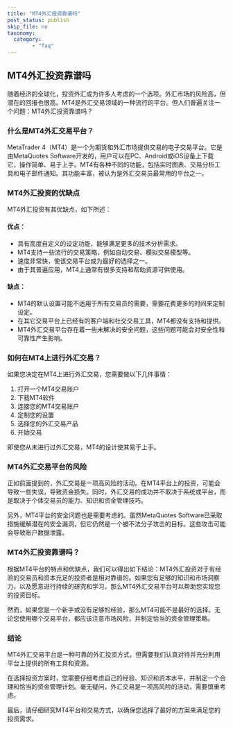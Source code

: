 ```yaml
---
title: "MT4外汇投资靠谱吗"
post_status: publish
skip_file: no
taxonomy:
  category:
        - "faq"
---
```


## MT4外汇投资靠谱吗

随着经济的全球化，投资外汇成为许多人考虑的一个选项。外汇市场的风险高，但潜在的回报也很高。MT4是外汇交易领域的一种流行的平台。但人们普遍关注一个问题：MT4外汇投资靠谱吗？

### 什么是MT4外汇交易平台？

MetaTrader 4（MT4）是一个为期货和外汇市场提供交易的电子交易平台。它是由MetaQuotes Software开发的，用户可以在PC、Android或iOS设备上下载它，操作简单、易于上手。MT4有各种不同的功能，包括实时图表、交易分析工具和电子邮件通知。其功能丰富，被认为是外汇交易员最常用的平台之一。

### MT4外汇投资的优缺点

MT4外汇投资有其优缺点，如下所述：

#### 优点：

- 具有高度自定义的设定功能，能够满足更多的技术分析需求。
- MT4支持一些流行的交易策略，例如自动交易、模拟交易模型等。
- 速度非常快，使该交易平台成为最好的选择之一。
- 由于其普遍应用，MT4上通常有很多支持和帮助资源可供使用。

#### 缺点：

- MT4的默认设置可能不适用于所有交易员的需要，需要花费更多的时间来定制设定。
- 在其它交易平台上已经有的客户端和社交交易工具，MT4都没有支持和提供。
- MT4外汇交易平台存在着一些未解决的安全问题，这些问题可能会对安全性和可靠性产生影响。

### 如何在MT4上进行外汇交易？

如果您决定在MT4上进行外汇交易，您需要做以下几件事情：

1. 打开一个MT4交易账户
2. 下载MT4软件
3. 连接您的MT4交易账户
4. 定制您的设置
5. 选择您的外汇交易产品
6. 开始交易

即使您从未进行过外汇交易，MT4的设计使其易于上手。

### MT4外汇交易平台的风险

正如前面提到的，外汇交易是一项高风险的活动。在MT4平台上的投资，可能会导致一些失误，导致资金损失。同时，外汇交易的成功并不取决于系统或平台，而是取决于个体交易员的能力、知识和资金管理技巧。

另外，MT4平台的安全问题也是需要考虑的。虽然MetaQuotes Software已采取措施缓解潜在的安全漏洞，但它仍然是一个被不法分子攻击的目标。这些攻击可能会导致账户数据泄露。

### MT4外汇投资靠谱吗？

根据MT4平台的特点和优缺点，我们可以得出如下结论：MT4外汇投资对于有经验的交易员和资本充足的投资者是相对靠谱的。如果您有足够的知识和市场洞察力，以及愿意进行持续的研究和学习，那么MT4外汇交易平台可以帮助您实现您的投资目标。

然而，如果您是一个新手或没有足够的经验，那么MT4可能不是最好的选择。无论您使用哪个交易平台，都应该注意市场风险，并制定恰当的资金管理策略。

### 结论

MT4外汇交易平台是一种可靠的外汇投资方式，但需要我们认真对待并充分利用平台上提供的所有工具和资源。

在选择投资方案时，您需要仔细考虑自己的经验、知识和资本水平，并制定一个合理和恰当的资金管理计划。毫无疑问，外汇交易是一项高风险的活动，需要慎重考虑。

最后，请仔细研究MT4平台和交易方式，以确保您选择了最好的方案来满足您的投资需求。
